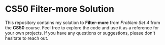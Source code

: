# CS50 Filter-more Solution

This repository contains my solution to **Filter-more** from _Problem Set 4_ from the **CS50** course.
Feel free to explore the code and use it as a reference for your own projects. If you have any questions or suggestions, please don't hesitate to reach out.
